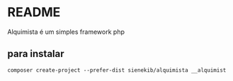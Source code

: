 # README

Alquimista é um simples framework php

## para instalar

	composer create-project --prefer-dist sienekib/alquimista __alquimist